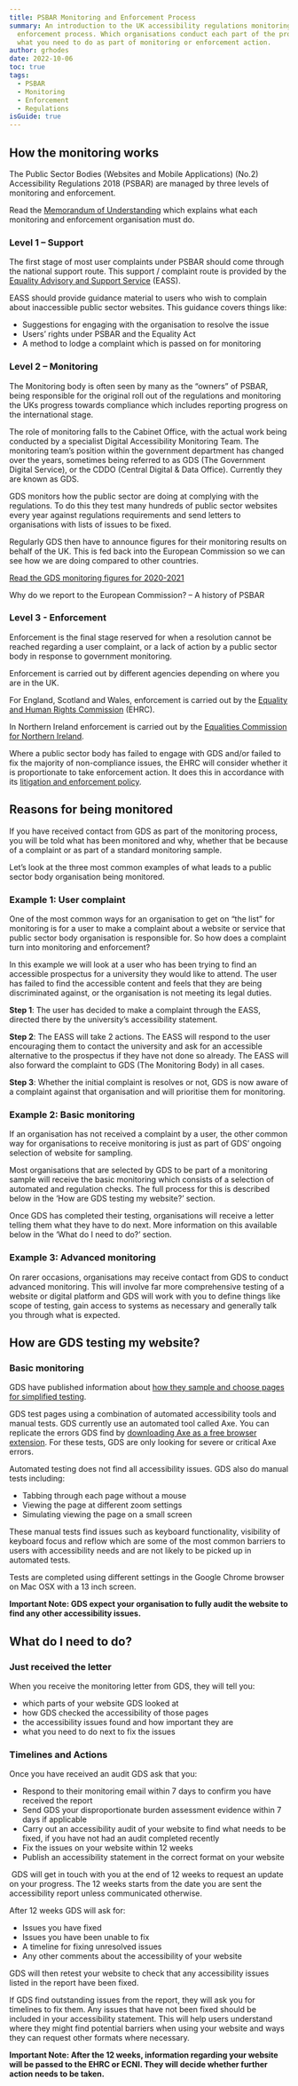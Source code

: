 ```yaml
---
title: PSBAR Monitoring and Enforcement Process
summary: An introduction to the UK accessibility regulations monitoring and
  enforcement process. Which organisations conduct each part of the process and
  what you need to do as part of monitoring or enforcement action.
author: grhodes
date: 2022-10-06
toc: true
tags:
  - PSBAR
  - Monitoring
  - Enforcement
  - Regulations
isGuide: true
---
```

## How the monitoring works

The Public Sector Bodies (Websites and Mobile Applications) (No.2) Accessibility Regulations 2018 (PSBAR) are managed by three levels of monitoring and enforcement.

Read the [Memorandum of Understanding](https://www.gov.uk/government/publications/memorandum-of-understanding-monitoring-and-enforcement-of-public-sector-website-accessibility/memorandum-of-understanding) which explains what each monitoring and enforcement organisation must do.

### Level 1 – Support

The first stage of most user complaints under PSBAR should come through the national support route. This support / complaint route is provided by the [Equality Advisory and Support Service](https://www.equalityadvisoryservice.com/) (EASS).

EASS should provide guidance material to users who wish to complain about inaccessible public sector websites. This guidance covers things like:

* Suggestions for engaging with the organisation to resolve the issue
* Users’ rights under PSBAR and the Equality Act
* A method to lodge a complaint which is passed on for monitoring

### Level 2 – Monitoring

The Monitoring body is often seen by many as the “owners” of PSBAR, being responsible for the original roll out of the regulations and monitoring the UKs progress towards compliance which includes reporting progress on the international stage.

The role of monitoring falls to the Cabinet Office, with the actual work being conducted by a specialist Digital Accessibility Monitoring Team. The monitoring team’s position within the government department has changed over the years, sometimes being referred to as GDS (The Government Digital Service), or the CDDO (Central Digital & Data Office). Currently they are known as GDS.

GDS monitors how the public sector are doing at complying with the regulations. To do this they test many hundreds of public sector websites every year against regulations requirements and send letters to organisations with lists of issues to be fixed.

Regularly GDS then have to announce figures for their monitoring results on behalf of the UK. This is fed back into the European Commission so we can see how we are doing compared to other countries.

[Read the GDS monitoring figures for 2020-2021](https://www.gov.uk/government/publications/accessibility-monitoring-of-public-sector-websites-and-mobile-apps-2020-2021/accessibility-monitoring-of-public-sector-websites-and-mobile-apps-2020-2021)

Why do we report to the European Commission? – A history of PSBAR

### Level 3 - Enforcement

Enforcement is the final stage reserved for when a resolution cannot be reached regarding a user complaint, or a lack of action by a public sector body in response to government monitoring.

Enforcement is carried out by different agencies depending on where you are in the UK.

For England, Scotland and Wales, enforcement is carried out by the [Equality and Human Rights Commission](https://www.equalityhumanrights.com/en) (EHRC).

In Northern Ireland enforcement is carried out by the [Equalities Commission for Northern Ireland](https://www.equalityni.org/Home).

Where a public sector body has failed to engage with GDS and/or failed to fix the majority of non-compliance issues, the EHRC will consider whether it is proportionate to take enforcement action. It does this in accordance with its [litigation and enforcement policy](https://www.equalityhumanrights.com/en/publication-download/our-litigation-and-enforcement-policy-2019-2022).

## Reasons for being monitored

If you have received contact from GDS as part of the monitoring process, you will be told what has been monitored and why, whether that be because of a complaint or as part of a standard monitoring sample.

Let’s look at the three most common examples of what leads to a public sector body organisation being monitored.

### Example 1: User complaint

One of the most common ways for an organisation to get on “the list” for monitoring is for a user to make a complaint about a website or service that public sector body organisation is responsible for. So how does a complaint turn into monitoring and enforcement?

In this example we will look at a user who has been trying to find an accessible prospectus for a university they would like to attend. The user has failed to find the accessible content and feels that they are being discriminated against, or the organisation is not meeting its legal duties.

**Step 1**: The user has decided to make a complaint through the EASS, directed there by the university’s accessibility statement.

**Step 2**: The EASS will take 2 actions. The EASS will respond to the user encouraging them to contact the university and ask for an accessible alternative to the prospectus if they have not done so already. The EASS will also forward the complaint to GDS (The Monitoring Body) in all cases.

**Step 3**: Whether the initial complaint is resolves or not, GDS is now aware of a complaint against that organisation and will prioritise them for monitoring.

### Example 2: Basic monitoring

If an organisation has not received a complaint by a user, the other common way for organisations to receive monitoring is just as part of GDS’ ongoing selection of website for sampling.

Most organisations that are selected by GDS to be part of a monitoring sample will receive the basic monitoring which consists of a selection of automated and regulation checks. The full process for this is described below in the ‘How are GDS testing my website?’ section.

Once GDS has completed their testing, organisations will receive a letter telling them what they have to do next. More information on this available below in the ‘What do I need to do?’ section.

### Example 3: Advanced monitoring

On rarer occasions, organisations may receive contact from GDS to conduct advanced monitoring. This will involve far more comprehensive testing of a website or digital platform and GDS will work with you to define things like scope of testing, gain access to systems as necessary and generally talk you through what is expected.

## How are GDS testing my website?

### Basic monitoring

GDS have published information about [how they sample and choose pages for simplified testing](https://www.gov.uk/guidance/public-sector-website-and-mobile-application-accessibility-monitoring).

GDS test pages using a combination of automated accessibility tools and manual tests. GDS currently use an automated tool called Axe. You can replicate the errors GDS find by [downloading Axe as a free browser extension](https://www.deque.com/axe/browser-extensions/). For these tests, GDS are only looking for severe or critical Axe errors.

Automated testing does not find all accessibility issues. GDS also do manual tests including:

* Tabbing through each page without a mouse
* Viewing the page at different zoom settings
* Simulating viewing the page on a small screen

These manual tests find issues such as keyboard functionality, visibility of keyboard focus and reflow which are some of the most common barriers to users with accessibility needs and are not likely to be picked up in automated tests. 

Tests are completed using different settings in the Google Chrome browser on Mac OSX with a 13 inch screen.

**Important Note: GDS expect your organisation to fully audit the website to find any other accessibility issues.**

## What do I need to do?

### Just received the letter

When you receive the monitoring letter from GDS, they will tell you:

* which parts of your website GDS looked at
* how GDS checked the accessibility of those pages
* the accessibility issues found and how important they are
* what you need to do next to fix the issues

### Timelines and Actions

Once you have received an audit GDS ask that you:

* Respond to their monitoring email within 7 days to confirm you have received the report
* Send GDS your disproportionate burden assessment evidence within 7 days if applicable
* Carry out an accessibility audit of your website to find what needs to be fixed, if you have not had an audit completed recently
* Fix the issues on your website within 12 weeks
* Publish an accessibility statement in the correct format on your website

 GDS will get in touch with you at the end of 12 weeks to request an update on your progress. The 12 weeks starts from the date you are sent the accessibility report unless communicated otherwise.

After 12 weeks GDS will ask for:

* Issues you have fixed
* Issues you have been unable to fix
* A timeline for fixing unresolved issues
* Any other comments about the accessibility of your website

GDS will then retest your website to check that any accessibility issues listed in the report have been fixed.

If GDS find outstanding issues from the report, they will ask you for timelines to fix them. Any issues that have not been fixed should be included in your accessibility statement. This will help users understand where they might find potential barriers when using your website and ways they can request other formats where necessary.

**Important Note: After the 12 weeks, information regarding your website will be passed to the EHRC or ECNI. They will decide whether further action needs to be taken.**